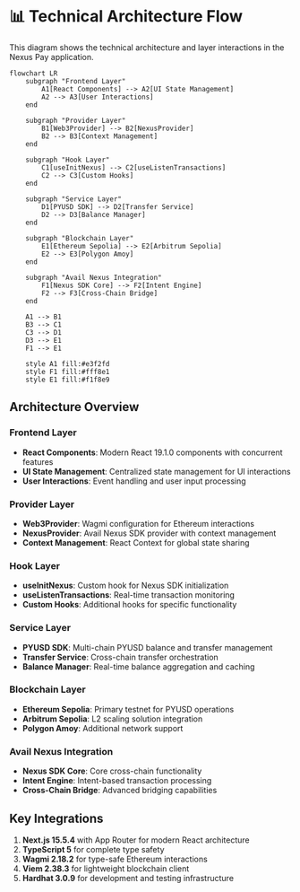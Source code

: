 # 📊 Technical Architecture Flow

This diagram shows the technical architecture and layer interactions in the Nexus Pay application.

```mermaid
flowchart LR
    subgraph "Frontend Layer"
        A1[React Components] --> A2[UI State Management]
        A2 --> A3[User Interactions]
    end
    
    subgraph "Provider Layer"
        B1[Web3Provider] --> B2[NexusProvider]
        B2 --> B3[Context Management]
    end
    
    subgraph "Hook Layer"
        C1[useInitNexus] --> C2[useListenTransactions]
        C2 --> C3[Custom Hooks]
    end
    
    subgraph "Service Layer"
        D1[PYUSD SDK] --> D2[Transfer Service]
        D2 --> D3[Balance Manager]
    end
    
    subgraph "Blockchain Layer"
        E1[Ethereum Sepolia] --> E2[Arbitrum Sepolia]
        E2 --> E3[Polygon Amoy]
    end
    
    subgraph "Avail Nexus Integration"
        F1[Nexus SDK Core] --> F2[Intent Engine]
        F2 --> F3[Cross-Chain Bridge]
    end
    
    A1 --> B1
    B3 --> C1
    C3 --> D1
    D3 --> E1
    F1 --> E1
    
    style A1 fill:#e3f2fd
    style F1 fill:#fff8e1
    style E1 fill:#f1f8e9
```

## Architecture Overview

### Frontend Layer
- **React Components**: Modern React 19.1.0 components with concurrent features
- **UI State Management**: Centralized state management for UI interactions
- **User Interactions**: Event handling and user input processing

### Provider Layer
- **Web3Provider**: Wagmi configuration for Ethereum interactions
- **NexusProvider**: Avail Nexus SDK provider with context management
- **Context Management**: React Context for global state sharing

### Hook Layer
- **useInitNexus**: Custom hook for Nexus SDK initialization
- **useListenTransactions**: Real-time transaction monitoring
- **Custom Hooks**: Additional hooks for specific functionality

### Service Layer
- **PYUSD SDK**: Multi-chain PYUSD balance and transfer management
- **Transfer Service**: Cross-chain transfer orchestration
- **Balance Manager**: Real-time balance aggregation and caching

### Blockchain Layer
- **Ethereum Sepolia**: Primary testnet for PYUSD operations
- **Arbitrum Sepolia**: L2 scaling solution integration
- **Polygon Amoy**: Additional network support

### Avail Nexus Integration
- **Nexus SDK Core**: Core cross-chain functionality
- **Intent Engine**: Intent-based transaction processing
- **Cross-Chain Bridge**: Advanced bridging capabilities

## Key Integrations

1. **Next.js 15.5.4** with App Router for modern React architecture
2. **TypeScript 5** for complete type safety
3. **Wagmi 2.18.2** for type-safe Ethereum interactions
4. **Viem 2.38.3** for lightweight blockchain client
5. **Hardhat 3.0.9** for development and testing infrastructure
